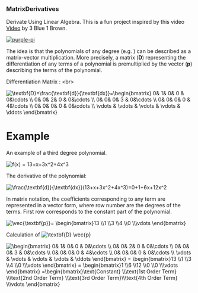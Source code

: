 ### MatrixDerivatives
Derivate Using Linear Algebra. This is a fun project inspired by this video [Video](https://www.youtube.com/watch?v=TgKwz5Ikpc8) by 3 Blue 1 Brown.

[![purple-pi](https://img.shields.io/badge/Rendered%20with-Purple%20Pi-bd00ff?style=flat-square)](https://github.com/nschloe/purple-pi?activate) 

The idea is that the polynomials of any degree (e.g. ) can be described as a matrix-vector multiplication. More precisely, a matrix (**D**) representing the differentiation of any terms of a polynomial is premultiplied by the vector (**p**) describing the terms of the polynomial.

Differentiation Matrix : <br\>



<img src="https://latex.codecogs.com/svg.image?\textbf{D}=\frac{\textbf{d}}{\textbf{dx}}=\begin{bmatrix}&space;0&&space;&space;1&&space;&space;0&&space;&space;0&space;&&space;0&\cdots&space;\\&space;0&&space;&space;0&&space;&space;2&&space;&space;0&space;&&space;0&\cdots&space;\\&space;0&&space;&space;0&&space;&space;0&&space;&space;3&space;&&space;0&\cdots&space;\\&space;0&&space;&space;0&&space;&space;0&&space;&space;0&space;&&space;4&\cdots&space;\\&space;0&&space;&space;0&&space;&space;0&&space;&space;0&space;&&space;0&\cdots&space;\\&space;&space;\vdots&space;&&space;\vdots&space;&&space;\vdots&space;&&space;\vdots&space;&&space;\ddots&space;\end{bmatrix}" title="\textbf{D}=\frac{\textbf{d}}{\textbf{dx}}=\begin{bmatrix} 0& 1& 0& 0 & 0&\cdots \\ 0& 0& 2& 0 & 0&\cdots \\ 0& 0& 0& 3 & 0&\cdots \\ 0& 0& 0& 0 & 4&\cdots \\ 0& 0& 0& 0 & 0&\cdots \\ \vdots & \vdots & \vdots & \vdots & \ddots \end{bmatrix}" />

# Example

An example of a third degree polynomial.

<img src="https://latex.codecogs.com/svg.image?f(x)&space;=&space;13&plus;x&plus;3x^2&plus;4x^3" title="f(x) = 13+x+3x^2+4x^3" />

The derivative of the polynomial:

<img src="https://latex.codecogs.com/svg.image?\frac{\textbf{d}}{\textbf{dx}}(13&plus;x&plus;3x^2&plus;4x^3)=0&plus;1&plus;6x&plus;12x^2" title="\frac{\textbf{d}}{\textbf{dx}}(13+x+3x^2+4x^3)=0+1+6x+12x^2" />


In matrix notation, the coefficients corresponding to any term are represented in a vector form, where row number are the degrees of the terms. First row corresponds to the constant part of the polynomial.

<img src="https://latex.codecogs.com/svg.image?\vec{\textbf{p}}=&space;\begin{bmatrix}13&space;\\1&space;\\3&space;\\4&space;\\0&space;\\\vdots&space;\end{bmatrix}" title="\vec{\textbf{p}}= \begin{bmatrix}13 \\1 \\3 \\4 \\0 \\\vdots \end{bmatrix}" />

Calculation of <img src="https://latex.codecogs.com/svg.image?\textbf{D}&space;\vec{p}" title="\textbf{D} \vec{p}" />

<img src="https://latex.codecogs.com/svg.image?\begin{bmatrix}&space;0&&space;&space;1&&space;&space;0&&space;&space;0&space;&&space;0&\cdots&space;\\&space;0&&space;&space;0&&space;&space;2&&space;&space;0&space;&&space;0&\cdots&space;\\&space;0&&space;&space;0&&space;&space;0&&space;&space;3&space;&&space;0&\cdots&space;\\&space;0&&space;&space;0&&space;&space;0&&space;&space;0&space;&&space;4&\cdots&space;\\&space;0&&space;&space;0&&space;&space;0&&space;&space;0&space;&&space;0&\cdots&space;\\&space;&space;\vdots&space;&&space;\vdots&space;&&space;\vdots&space;&&space;\vdots&space;&&space;\ddots&space;\end{bmatrix}&space;=&space;\begin{bmatrix}13&space;\\1&space;\\3&space;\\4&space;\\0&space;\\\vdots&space;\end{bmatrix}&space;=&space;\begin{bmatrix}1&space;\\6&space;\\12&space;\\0&space;\\0&space;\\\vdots&space;\end{bmatrix}&space;=\begin{bmatrix}\text{Constant}&space;\\\text{1st&space;Order&space;Term}&space;\\\text{2nd&space;Order&space;Term}&space;\\\text{3rd&space;Order&space;Term}\\\text{4th&space;Order&space;Term}&space;\\\vdots&space;\end{bmatrix}&space;&space;" title="\begin{bmatrix} 0& 1& 0& 0 & 0&\cdots \\ 0& 0& 2& 0 & 0&\cdots \\ 0& 0& 0& 3 & 0&\cdots \\ 0& 0& 0& 0 & 4&\cdots \\ 0& 0& 0& 0 & 0&\cdots \\ \vdots & \vdots & \vdots & \vdots & \ddots \end{bmatrix} = \begin{bmatrix}13 \\1 \\3 \\4 \\0 \\\vdots \end{bmatrix} = \begin{bmatrix}1 \\6 \\12 \\0 \\0 \\\vdots \end{bmatrix} =\begin{bmatrix}\text{Constant} \\\text{1st Order Term} \\\text{2nd Order Term} \\\text{3rd Order Term}\\\text{4th Order Term} \\\vdots \end{bmatrix} " />
